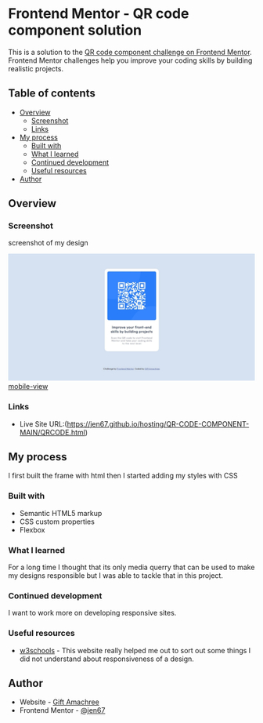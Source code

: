 # Frontend Mentor - QR code component solution

This is a solution to the [QR code component challenge on Frontend Mentor](https://www.frontendmentor.io/challenges/qr-code-component-iux_sIO_H). Frontend Mentor challenges help you improve your coding skills by building realistic projects. 

## Table of contents

- [Overview](#overview)
  - [Screenshot](#screenshot)
  - [Links](#links)
- [My process](#my-process)
  - [Built with](#built-with)
  - [What I learned](#what-i-learned)
  - [Continued development](#continued-development)
  - [Useful resources](#useful-resources)
- [Author](#author)




## Overview

### Screenshot
screenshot of my design

![desktop-view](./my%20desktop%20design.jpeg)
[mobile-view](./mobile-view.jpeg)



### Links


- Live Site URL:(https://jen67.github.io/hosting/QR-CODE-COMPONENT-MAIN/QRCODE.html)


## My process
I first built the frame with html then I started adding my styles with CSS

### Built with

- Semantic HTML5 markup
- CSS custom properties
- Flexbox



### What I learned

For a long time I thought that its only media querry that can be used to make my designs responsible but I was able to tackle that in this project.

### Continued development

I want to work more on developing responsive sites.


### Useful resources

- [w3schools](https://www.w3schools.com/) - This website really helped me out to sort out some things I did not understand about responsiveness of a design.



## Author

- Website - [Gift Amachree](https://jen67.github.io/hosting/QR-CODE-COMPONENT-MAIN/QRCODE.html)
- Frontend Mentor - [@jen67](https://www.frontendmentor.io/profile/jen67)




